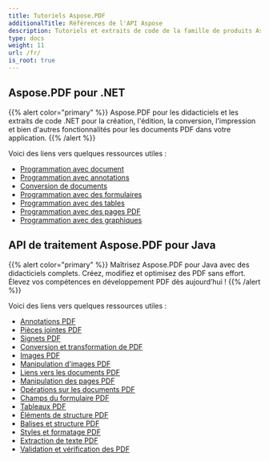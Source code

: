 ```yaml
---
title: Tutoriels Aspose.PDF
additionalTitle: Références de l'API Aspose
description: Tutoriels et extraits de code de la famille de produits Aspose.PDF. Il comprend des didacticiels de base et avancés sur l'utilisation d'Aspose.PDF.
type: docs
weight: 11
url: /fr/
is_root: true
---
```


## Aspose.PDF pour .NET
{{% alert color="primary" %}}
Aspose.PDF pour les didacticiels et les extraits de code .NET pour la création, l'édition, la conversion, l'impression et bien d'autres fonctionnalités pour les documents PDF dans votre application. 
{{% /alert %}}

Voici des liens vers quelques ressources utiles :
- [Programmation avec document](./net/programming-with-document/)
- [Programmation avec annotations](./net/annotations/)  
- [Conversion de documents](./net/document-conversion/)
- [Programmation avec des formulaires](./net/programming-with-forms/)
- [Programmation avec des tables](./net/programming-with-tables/) 
- [Programmation avec des pages PDF](./net/programming-with-pdf-pages/)
- [Programmation avec des graphiques](./net/programming-with-graphs/)
 
## API de traitement Aspose.PDF pour Java
{{% alert color="primary" %}}
Maîtrisez Aspose.PDF pour Java avec des didacticiels complets. Créez, modifiez et optimisez des PDF sans effort. Élevez vos compétences en développement PDF dès aujourd’hui !
{{% /alert %}}

Voici des liens vers quelques ressources utiles :
- [Annotations PDF](./java/pdf-annotations/)
- [Pièces jointes PDF](./java/pdf-attachments/)
- [Signets PDF](./java/pdf-bookmarks/)
- [Conversion et transformation de PDF](./java/pdf-conversion-transformation/)
- [Images PDF](./java/pdf-images/)
- [Manipulation d'images PDF](./java/pdf-image-manipulation/)
- [Liens vers les documents PDF](./java/pdf-document-links/)
- [Manipulation des pages PDF](./java/pdf-page-manipulation/)
- [Opérations sur les documents PDF](./java/pdf-document-operations/)
- [Champs du formulaire PDF](./java/pdf-form-fields/)
- [Tableaux PDF](./java/pdf-tables/)
- [Éléments de structure PDF](./java/pdf-structure-elements/)
- [Balises et structure PDF](./java/pdf-tags-and-structure/)
- [Styles et formatage PDF](./java/pdf-styles-and-formatting/)
- [Extraction de texte PDF](./java/pdf-text-extraction/)
- [Validation et vérification des PDF](./java/pdf-validation-and-verification/)

